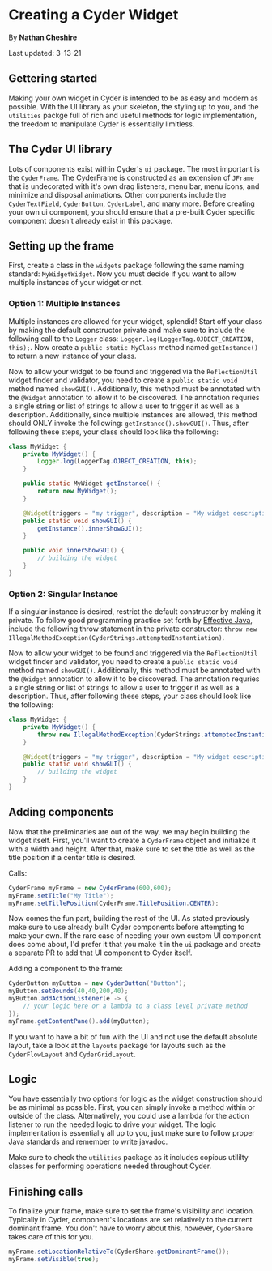 # Creating a Cyder Widget

By <b>Nathan Cheshire</b>

Last updated: 3-13-21

## Gettering started

Making your own widget in Cyder is intended to be as easy and modern as possible. With the UI library as your skeleton,
the styling up to you, and the `utilities` packge full of rich and useful methods for logic implementation, the freedom
to manipulate Cyder is essentially limitless.

## The Cyder UI library

Lots of components exist within Cyder's `ui` package. The most important is the `CyderFrame`. The CyderFrame is
constructed as an extension of `JFrame` that is undecorated with it's own drag listeners, menu bar, menu icons, and
minimize and disposal animations. Other components include the `CyderTextField`, `CyderButton`, `CyderLabel`, and many
more. Before creating your own ui component, you should ensure that a pre-built Cyder specific component doesn't already
exist in this package.

## Setting up the frame

First, create a class in the `widgets` package following the same naming standard: `MyWidgetWidget`. Now you must decide
if you want to allow multiple instances of your widget or not.

### Option 1: Multiple Instances

Multiple instances are allowed for your widget, splendid! Start off your class by making the default constructor private
and make sure to include the following call to the `Logger` class: `Logger.log(LoggerTag.OJBECT_CREATION, this);`. Now
create a `public static MyClass` method named `getInstance()` to return a new instance of your class.

Now to allow your widget to be found and triggered via the `ReflectionUtil` widget finder and validator, you need to
create a `public static void` method named `showGUI()`. Additionally, this method must be annotated with the `@Widget`
annotation to allow it to be discovered. The annotation requries a single string or list of strings to allow a user to
trigger it as well as a description. Additionally, since multiple instances are allowed, this method should ONLY invoke
the following: `getInstance().showGUI()`. Thus, after following these steps, your class should look like the following:

```java
class MyWidget {
    private MyWidget() {
        Logger.log(LoggerTag.OJBECT_CREATION, this);
    }

    public static MyWidget getInstance() {
        return new MyWidget();
    }

    @Widget(triggers = "my trigger", description = "My widget description")
    public static void showGUI() {
        getInstance().innerShowGUI();
    }

    public void innerShowGUI() {
        // building the widget
    }
}
```

### Option 2: Singular Instance

If a singular instance is desired, restrict the default constructor by making it private. To follow good programming
practice set forth by [Effective Java](https://www.amazon.com/Effective-Java-Joshua-Bloch/dp/0134685997), include the
following throw statement in the private
constructor: `throw new IllegalMethodException(CyderStrings.attemptedInstantiation)`.

Now to allow your widget to be found and triggered via the `ReflectionUtil` widget finder and validator, you need to
create a `public static void` method named `showGUI()`. Additionally, this method must be annotated with the `@Widget`
annotation to allow it to be discovered. The annotation requries a single string or list of strings to allow a user to
trigger it as well as a description. Thus, after following these steps, your class should look like the following:

```java
class MyWidget {
    private MyWidget() {
        throw new IllegalMethodException(CyderStrings.attemptedInstantiation);
    }

    @Widget(triggers = "my trigger", description = "My widget description")
    public static void showGUI() {
        // building the widget
    }
}

```

## Adding components

Now that the preliminaries are out of the way, we may begin building the widget itself. First, you'll want to create
a `CyderFrame` object and initialize it with a width and height. After that, make sure to set the title as well as the
title position if a center title is desired.

Calls:

```java
CyderFrame myFrame = new CyderFrame(600,600);
myFrame.setTitle("My Title");
myFrame.setTitlePosition(CyderFrame.TitlePosition.CENTER);
```

Now comes the fun part, building the rest of the UI. As stated previously make sure to use already built Cyder
components before attempting to make your own. If the rare case of needing your own custom UI component does come about,
I'd prefer it that you make it in the `ui` package and create a separate PR to add that UI component to Cyder itself.

Adding a component to the frame:

```java
CyderButton myButton = new CyderButton("Button");
myButton.setBounds(40,40,200,40);
myButton.addActionListener(e -> {
    // your logic here or a lambda to a class level private method    
});
myFrame.getContentPane().add(myButton);
```

If you want to have a bit of fun with the UI and not use the default absolute layout, take a look at the `layouts`
package for layouts such as the `CyderFlowLayout` and `CyderGridLayout`.

## Logic

You have essentially two options for logic as the widget construction should be as minimal as possible. First, you
can simply invoke a method within or outside of the class. Alternatively, you could use a lambda for the action listener
to run the needed logic to drive your widget. The logic implementation is essentially all up to you, just make sure to
follow proper Java standards and remember to write javadoc.

Make sure to check the `utilities` package as it includes copious utililty classes for performing operations needed throughout
Cyder.

## Finishing calls

To finalize your frame, make sure to set the frame's visibility and location. Typically in Cyder, component's locations
are set relatively to the current dominant frame. You don't have to worry about this, however, `CyderShare` takes care
of this for you.

```java
myFrame.setLocationRelativeTo(CyderShare.getDominantFrame());
myFrame.setVisible(true);
```
